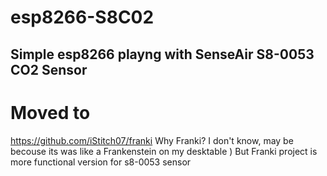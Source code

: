 # esp8266-S8C02
## Simple esp8266 playng with SenseAir S8-0053 CO2 Sensor

# Moved to 
https://github.com/iStitch07/franki
Why Franki? I don't know, may be becouse its was like a Frankenstein on my desktable )
But Franki project is more functional version for s8-0053 sensor
